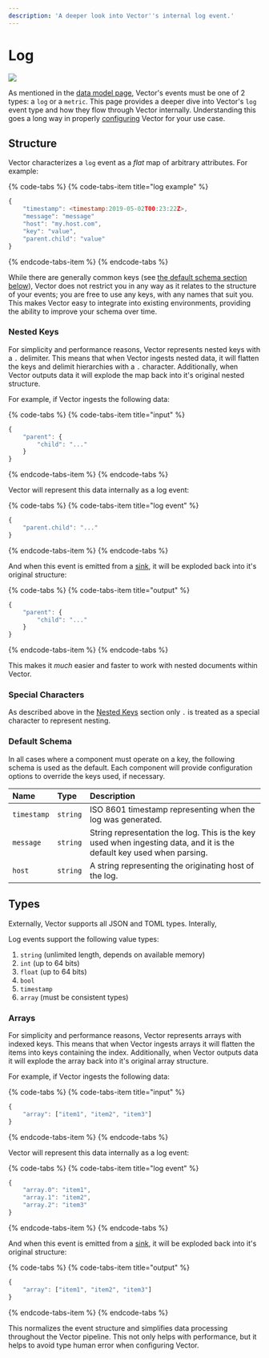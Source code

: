 ```yaml
---
description: 'A deeper look into Vector''s internal log event.'
---
```


# Log

![][images.data-model-log]

As mentioned in the [data model page][docs.data-model], Vector's events must
be one of 2 types: a `log` or a `metric`. This page provides a deeper dive into
Vector's `log` event type and how they flow through Vector internally.
Understanding this goes a long way in properly [configuring][docs.configuration]
Vector for your use case.

## Structure

Vector characterizes a `log` event as a _flat_ map of arbitrary attributes.
For example:

{% code-tabs %}
{% code-tabs-item title="log example" %}
```javascript
{
    "timestamp": <timestamp:2019-05-02T00:23:22Z>,
    "message": "message"
    "host": "my.host.com",
    "key": "value",
    "parent.child": "value"
}
```
{% endcode-tabs-item %}
{% endcode-tabs %}

While there are generally common keys (see [the default schema section below](#default-schema)),
Vector does not restrict you in any way as it relates to the structure of your
events; you are free to use any keys, with any names that suit you. This makes
Vector easy to integrate into existing environments, providing the ability to
improve your schema over time.

### Nested Keys

For simplicity and performance reasons, Vector represents nested keys with a
`.` delimiter. This means that when Vector ingests nested data, it will
flatten the keys and delimit hierarchies with a `.` character. Additionally,
when Vector outputs data it will explode the map back into it's original nested
structure.

For example, if Vector ingests the following data:

{% code-tabs %}
{% code-tabs-item title="input" %}
```javascript
{
    "parent": {
        "child": "..."
    }
}
```
{% endcode-tabs-item %}
{% endcode-tabs %}

Vector will represent this data internally as a log event:

{% code-tabs %}
{% code-tabs-item title="log event" %}
```javascript
{
    "parent.child": "..."
}
```
{% endcode-tabs-item %}
{% endcode-tabs %}

And when this event is emitted from a [sink][docs.sinks], it will be exploded
back into it's original structure:

{% code-tabs %}
{% code-tabs-item title="output" %}
```javascript
{
    "parent": {
        "child": "..."
    }
}
```
{% endcode-tabs-item %}
{% endcode-tabs %}

This makes it _much_ easier and faster to work with nested documents within
Vector.

### Special Characters

As described above in the [Nested Keys](#nested-keys) section only `.` is
treated as a special character to represent nesting.

### Default Schema

In all cases where a component must operate on a key, the following schema is
used as the default. Each component will provide configuration options to
override the keys used, if necessary.

| Name | Type | Description |
| :--- | :--- | :--- |
| `timestamp` | `string` | ISO 8601 timestamp representing when the log was generated. |
| `message` | `string` | String representation the log. This is the key used when ingesting data, and it is the default key used when parsing. |
| `host` | `string` | A string representing the originating host of the log. |

## Types

Externally, Vector supports all JSON and TOML types. Interally, 

Log events support the following value types:

1. `string` (unlimited length, depends on available memory)
2. `int` (up to 64 bits)
3. `float` (up to 64 bits)
4. `bool`
5. `timestamp`
6. `array` (must be consistent types)

### Arrays

For simplicity and performance reasons, Vector represents arrays with indexed
keys. This means that when Vector ingests arrays it will flatten the items
into keys containing the index. Additionally, when Vector outputs data it will
explode the array back into it's original array structure.

For example, if Vector ingests the following data:

{% code-tabs %}
{% code-tabs-item title="input" %}
```javascript
{
    "array": ["item1", "item2", "item3"]
}
```
{% endcode-tabs-item %}
{% endcode-tabs %}

Vector will represent this data internally as a log event:

{% code-tabs %}
{% code-tabs-item title="log event" %}
```javascript
{
    "array.0": "item1",
    "array.1": "item2",
    "array.2": "item3"
}
```
{% endcode-tabs-item %}
{% endcode-tabs %}

And when this event is emitted from a [sink][docs.sinks], it will be exploded
back into it's original structure:

{% code-tabs %}
{% code-tabs-item title="output" %}
```javascript
{
    "array": ["item1", "item2", "item3"]
}
```
{% endcode-tabs-item %}
{% endcode-tabs %}

This normalizes the event structure and simplifies data processing throughout
the Vector pipeline. This not only helps with performance, but it helps to
avoid type human error when configuring Vector.


[docs.configuration]: ../../usage/configuration
[docs.data-model]: ../../about/data-model
[docs.sinks]: ../../usage/configuration/sinks
[images.data-model-log]: ../../assets/data-model-log.svg
